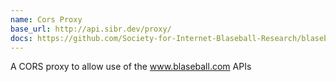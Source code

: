 ```yaml
---
name: Cors Proxy
base_url: http://api.sibr.dev/proxy/
docs: https://github.com/Society-for-Internet-Blaseball-Research/blaseball-api-spec
---
```

A CORS proxy to allow use of the www.blaseball.com APIs
